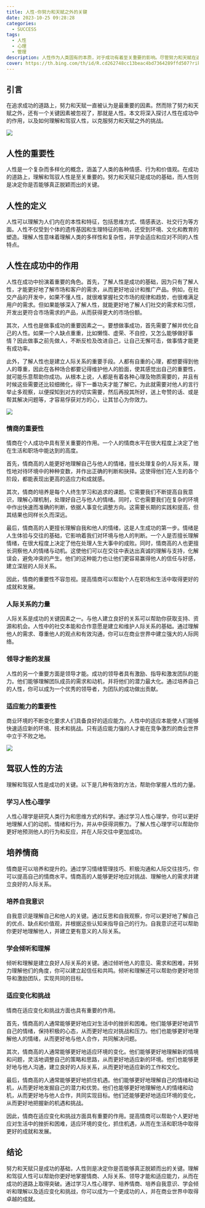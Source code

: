 ```yaml
---
title: 人性-你努力和天赋之外的关键
date: 2023-10-25 09:28:28
categories:
  - SUCCESS
tags:
  - 人性
  - 心理
  - 管理
description: 人性作为人类固有的本质，对于成功有着至关重要的影响。尽管努力和天赋在追求成功的过程中具有不可忽视的作用，但人性作为这两个要素的连接桥梁，同样扮演着关键的角色。
cover: https://th.bing.com/th/id/R.cd262748cc13beac4bd7364289ffd507?rik=eFAdSgxN9Zvl9w&riu=http%3a%2f%2fseopic.699pic.com%2fphoto%2f50054%2f3517.jpg_wh1200.jpg&ehk=hxI5SkabMGzhFAXL5QHOUg1oBIjFln%2fLpklFp8HZ%2b0o%3d&risl=&pid=ImgRaw&r=0
---
```


## 引言

在追求成功的道路上，努力和天赋一直被认为是最重要的因素。然而除了努力和天赋之外，还有一个关键因素被忽视了，那就是人性。本文将深入探讨人性在成功中的作用，以及如何理解和驾驭人性，以克服努力和天赋之外的挑战。

![](https://cdn.jsdelivr.net/gh/PirlosM/image@main/20231025123827.png)

## 人性的重要性

人性是一个复杂而多样化的概念，涵盖了人类的各种情感、行为和价值观。在成功的道路上，理解和驾驭人性是至关重要的。努力和天赋只是成功的基础，而人性则是决定你是否能够真正脱颖而出的关键。

## 人性的定义

人性可以理解为人们内在的本性和特征，包括思维方式、情感表达、社交行为等方面。人性不仅受到个体的遗传基因和生理特征的影响，还受到环境、文化和教育的塑造。理解人性意味着理解人类的多样性和复杂性，并学会适应和应对不同的人性特点。

## 人性在成功中的作用

人性在成功中扮演着重要的角色。首先，了解人性是成功的基础，因为只有了解人性，才能更好地了解市场和客户的需求，从而更好地设计和推广产品。例如，在社交产品的开发中，如果不懂人性，就很难掌握社交市场的规律和趋势，也很难满足用户的需求。但如果能够深入了解人性，就能更好地了解人们社交的需求和习惯，开发出更符合市场需求的产品，从而获得更大的市场份额。

其次，人性也是做事成功的重要因素之一。要想做事成功，首先需要了解并优化自己的人性。如果一个人缺点重重，比如懒惰、虚荣、不自控，又怎么能够做好事情？因此做事之前先做人，不断反检及改进自己，让自己无懈可击，做事情才能更有成功率。

此外，了解人性也是建立人际关系的重要手段。人都有自重的心理，都想要得到他人的尊重，因此在各种场合都要记得维护他人的脸面，使其感觉出自己的重要性，就可能乐意帮助你成功。从根本上说，人都是有着各种心理及物质需要的，并且有时候这些需要还比较细微化，得下一番功夫才能了解它。为此就需要对他人的言行举止多观察，以便探知到对方的切实需要，然后再投其所好，送上夸赞的话、或是帮其解决问题等，才容易俘获对方的心，让其甘心为你效力。

![](https://cdn.jsdelivr.net/gh/PirlosM/image@main/20231025123914.png)

### 情商的重要性

情商在个人成功中具有至关重要的作用。一个人的情商水平在很大程度上决定了他在生活和职场中能达到的高度。

首先，情商高的人能更好地理解自己与他人的情绪，擅长处理复杂的人际关系，理性地对待环境中的种种变数，并作出正确的判断和抉择。这使得他们在人生的各个阶段，都能表现出更高的适应力和成就感。

其次，情商的培养是每个人终生学习和追求的课题。它需要我们不断提高自我意识，理解心理机制，处理好自己与他人的情绪。同时，它也需要我们在复杂的环境中作出快速而准确的判断，依据人事变化调整方向。这需要长期的实践和提高，但其结果也同样长久而深远。

最后，情商高的人更擅长理解自我和他人的情绪，这是人生成功的第一步。情绪是人生体验与交往的基础，它影响着我们对环境与他人的判断。一个人是否擅长理解情绪，在很大程度上决定了他在处理人生大事中的成败。同时，情商高的人也更擅长洞察他人的情绪与动机。这使他们可以在交往中表达出真诚的理解与支持，化解误会，避免冲突的产生。他们的这种能力也让他们更容易赢得他人的信任与好感，建立深层的人际关系。

因此，情商的重要性不容忽视。提高情商可以帮助个人在职场和生活中取得更好的成就和发展。

### 人际关系的力量

人际关系是成功的关键因素之一。与他人建立良好的关系可以帮助你获取支持、资源和机会。人性中的社交本能和合作意愿是建立和维护人际关系的基础。通过理解他人的需求、尊重他人的观点和有效沟通，你可以在商业世界中建立强大的人际网络。

### 领导才能的发展

人性的另一个重要方面是领导才能。成功的领导者具有激励、指导和激发团队的能力。他们能够理解团队成员的需求和动机，并将他们的潜力最大化。通过培养自己的人性，你可以成为一个优秀的领导者，为团队的成功做出贡献。

### 适应能力的重要性

商业环境的不断变化要求人们具备良好的适应能力。人性中的适应本能使人们能够快速适应新的环境、技术和挑战。只有适应能力强的人才能在竞争激烈的商业世界中立于不败之地。

![](https://cdn.jsdelivr.net/gh/PirlosM/image@main/20231025124017.png)

## 驾驭人性的方法
理解和驾驭人性是成功的关键。以下是几种有效的方法，帮助你掌握人性的力量。

### 学习人性心理学

人性心理学是研究人类行为和思维方式的科学。通过学习人性心理学，你可以更好地理解人们的动机、情绪和行为，并从中获得洞察力。了解人性心理学可以帮助你更好地预测他人的行为和反应，并在人际交往中更加成功。

## 培养情商

情商是可以培养和提升的。通过学习情绪管理技巧、积极沟通和人际交往技巧，你可以提高自己的情商水平。情商高的人能够更好地应对挑战、理解他人的需求并建立良好的人际关系。

### 培养自我意识

自我意识是理解自己和他人的关键。通过反思和自我观察，你可以更好地了解自己的优点、缺点和价值观，并根据这些认知来指导自己的行为。自我意识还可以帮助你更好地理解他人，并建立更有意义的人际关系。

### 学会倾听和理解

倾听和理解是建立良好人际关系的关键。通过倾听他人的意见、需求和困难，并努力理解他们的角度，你可以建立起信任和共鸣。倾听和理解还可以帮助你更好地领导和激励团队，实现共同的目标。

### 适应变化和挑战

情商在适应变化和挑战方面也具有重要的作用。

首先，情商高的人通常能够更好地应对生活中的挫折和困难。他们能够更好地调节自己的情绪，保持积极的心态，从而更好地应对挑战和压力。他们也能够更好地理解他人的情绪，从而更好地与他人合作，共同解决问题。

其次，情商高的人通常能够更好地适应环境的变化。他们能够更好地理解新的情境和问题，灵活地调整自己的策略和思路，从而更好地适应新的环境。他们也能够更好地与他人沟通，建立良好的人际关系，从而更好地适应新的工作和文化。

最后，情商高的人通常能够更好地抓住机遇。他们能够更好地理解自己的情绪和动机，从而更好地发掘自己的潜力和优势。他们也能够更好地理解他人的情绪和动机，从而更好地与他人合作，共同实现目标。他们还能够更好地适应环境的变化，从而更好地把握新的机遇和挑战。

因此，情商在适应变化和挑战方面具有重要的作用。提高情商可以帮助个人更好地应对生活中的挫折和困难，适应环境的变化，抓住机遇，从而在生活和职场中取得更好的成就和发展。

## 结论

努力和天赋只是成功的基础，人性则是决定你是否能够真正脱颖而出的关键。理解和驾驭人性可以帮助你更好地掌握情商、人际关系、领导才能和适应能力，从而在成功的道路上取得突破。通过学习人性心理学、培养情商、培养自我意识、学会倾听和理解以及适应变化和挑战，你可以成为一个更成功的人，并在商业世界中取得卓越的成就。